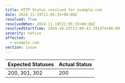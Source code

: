 ```yaml
---
title: HTTP Status resolved for example.com
date: 2024-11-19T21:05:33+00:00Z
resolved: True
resolvedWhen: 2024-11-19T21:05:33+00:00Z
resolvedStartTime: 2024-10-25T21:09:43.191474+00:00
severity: notice
affected:
  - example.com
section: issue
---
```


| Expected Statuses | Actual Status  |
|-------------------|----------------|
| 200, 301, 302 | 200 |
